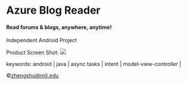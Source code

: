 Azure Blog Reader
==========

<h4>Read forums & blogs, anywhere, anytime!</h4>

Independent Android Project

Product Screen Shot: <img src="http://farm9.staticflickr.com/8122/8658408194_c9c526f2c7_m.jpg">

keywords: android | java | async tasks | intent | model-view-controller |

&copy;zhengshu@mit.edu

